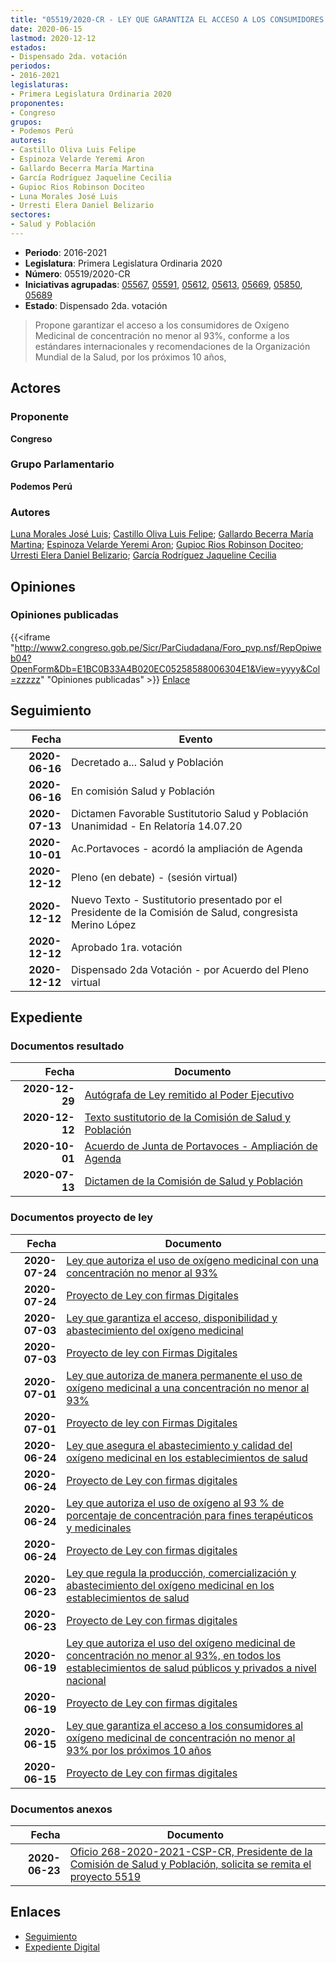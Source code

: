 ```yaml
---
title: "05519/2020-CR - LEY QUE GARANTIZA EL ACCESO A LOS CONSUMIDORES AL OXÍGENO MEDICINAL DE CONCENTRACIÓN NO MENOR AL 93% POR LOS PRÓXIMOS 10 AÑOS"
date: 2020-06-15
lastmod: 2020-12-12
estados:
- Dispensado 2da. votación
periodos:
- 2016-2021
legislaturas:
- Primera Legislatura Ordinaria 2020
proponentes:
- Congreso
grupos:
- Podemos Perú
autores:
- Castillo Oliva Luis Felipe
- Espinoza Velarde Yeremi Aron
- Gallardo Becerra María Martina
- García Rodríguez Jaqueline Cecilia
- Gupioc Rios Robinson Dociteo
- Luna Morales José Luis
- Urresti Elera Daniel Belizario
sectores:
- Salud y Población
---
```

- **Periodo**: 2016-2021
- **Legislatura**: Primera Legislatura Ordinaria 2020
- **Número**: 05519/2020-CR
- **Iniciativas agrupadas**: [05567](../../05500/05567), [05591](../../05500/05591), [05612](../../05600/05612), [05613](../../05600/05613), [05669](../../05600/05669), [05850](../../05800/05850), [05689](../../05600/05689)
- **Estado**: Dispensado 2da. votación

> Propone garantizar el acceso a los consumidores de Oxígeno Medicinal de concentración no menor al 93%, conforme a los estándares internacionales y recomendaciones de la Organización Mundial de la Salud, por los próximos 10 años,


## Actores

### Proponente

**Congreso**

### Grupo Parlamentario

**Podemos Perú**

### Autores

[Luna Morales José Luis](mailto:mailto:jlunam@congreso.gob.pe); [Castillo Oliva Luis Felipe](mailto:mailto:lcastilloo@congreso.gob.pe); [Gallardo Becerra María Martina](mailto:mailto:mgallardo@congreso.gob.pe); [Espinoza Velarde Yeremi Aron](mailto:mailto:yespinoza@congreso.gob.pe); [Gupioc Rios Robinson Dociteo](mailto:mailto:rgupioc@congreso.gob.pe); [Urresti Elera Daniel Belizario](mailto:mailto:durresti@congreso.gob.pe); [García Rodríguez Jaqueline Cecilia](mailto:mailto:jgarciar@congreso.gob.pe)

## Opiniones

### Opiniones publicadas

{{<iframe "http://www2.congreso.gob.pe/Sicr/ParCiudadana/Foro_pvp.nsf/RepOpiweb04?OpenForm&Db=E1BC0B33A4B020EC05258588006304E1&View=yyyy&Col=zzzzz" "Opiniones publicadas" >}}
[Enlace](http://www2.congreso.gob.pe/Sicr/ParCiudadana/Foro_pvp.nsf/RepOpiweb04?OpenForm&Db=E1BC0B33A4B020EC05258588006304E1&View=yyyy&Col=zzzzz)


## Seguimiento

| Fecha | Evento |
|------:|--------|
| **2020-06-16** | Decretado a... Salud y Población |
| **2020-06-16** | En comisión Salud y Población |
| **2020-07-13** | Dictamen Favorable Sustitutorio Salud y Población Unanimidad - En Relatoría 14.07.20 |
| **2020-10-01** | Ac.Portavoces - acordó la ampliación de Agenda |
| **2020-12-12** | Pleno (en debate) - (sesión virtual) |
| **2020-12-12** | Nuevo Texto - Sustitutorio presentado por el Presidente de la Comisión de Salud, congresista Merino López |
| **2020-12-12** | Aprobado 1ra. votación |
| **2020-12-12** | Dispensado 2da Votación - por Acuerdo del Pleno virtual |

## Expediente

### Documentos resultado

| Fecha | Documento |
|------:|-----------|
| **2020-12-29** | [Autógrafa de Ley remitido al Poder Ejecutivo](https://leyes.congreso.gob.pe/Documentos/2016_2021/Autografas/Ley_y_de_Resolucion_Legislativa/AU05591_20201229.pdf) |
| **2020-12-12** | [Texto sustitutorio de la Comisión de Salud y Población](http://www.leyes.congreso.gob.pe/Documentos/2016_2021/Texto_Sustitutorio/Proyectos_de_Ley/TS0559120201212.pdf) |
| **2020-10-01** | [Acuerdo de Junta de Portavoces - Ampliación de Agenda](https://leyes.congreso.gob.pe/Documentos/2016_2021/Acuerdos/Junta_Portavoces/AJP05519-20201001.pdf) |
| **2020-07-13** | [Dictamen de la Comisión de Salud y Población](http://www.leyes.congreso.gob.pe/Documentos/2016_2021/Dictamenes/Proyectos_de_Ley/05519DC21MAY_20200713.pdf) |

### Documentos proyecto de ley

| Fecha | Documento |
|------:|-----------|
| **2020-07-24** | [Ley que autoriza el uso de oxígeno medicinal con una concentración no menor al 93%](http://www.leyes.congreso.gob.pe/Documentos/2016_2021/Proyectos_de_Ley_y_de_Resoluciones_Legislativas/PL05850-20200724.pdf) |
| **2020-07-24** | [Proyecto de Ley con firmas Digitales](http://www.leyes.congreso.gob.pe/Documentos/2016_2021/Proyectos_de_Ley_y_de_Resoluciones_Legislativas/Proyectos_Firmas_digitales/PL05850.pdf) |
| **2020-07-03** | [Ley que garantiza el acceso, disponibilidad y abastecimiento del oxígeno medicinal](http://www.leyes.congreso.gob.pe/Documentos/2016_2021/Proyectos_de_Ley_y_de_Resoluciones_Legislativas/PL05689-20200703.pdf) |
| **2020-07-03** | [Proyecto de ley con Firmas Digitales](http://www.leyes.congreso.gob.pe/Documentos/2016_2021/Proyectos_de_Ley_y_de_Resoluciones_Legislativas/Proyectos_Firmas_digitales/PL05689.pdf) |
| **2020-07-01** | [Ley que autoriza de manera permanente el uso de oxígeno medicinal a una concentración no menor al 93%](http://www.leyes.congreso.gob.pe/Documentos/2016_2021/Proyectos_de_Ley_y_de_Resoluciones_Legislativas/PL05669-20200701.pdf) |
| **2020-07-01** | [Proyecto de ley con Firmas Digitales](http://www.leyes.congreso.gob.pe/Documentos/2016_2021/Proyectos_de_Ley_y_de_Resoluciones_Legislativas/Proyectos_Firmas_digitales/PL05669.pdf) |
| **2020-06-24** | [Ley que asegura el abastecimiento y calidad del oxígeno medicinal en los establecimientos de salud](http://www.leyes.congreso.gob.pe/Documentos/2016_2021/Proyectos_de_Ley_y_de_Resoluciones_Legislativas/PL05612-20200624.pdf) |
| **2020-06-24** | [Proyecto de Ley con firmas digitales](http://www.leyes.congreso.gob.pe/Documentos/2016_2021/Proyectos_de_Ley_y_de_Resoluciones_Legislativas/Proyectos_Firmas_digitales/PL05612.pdf) |
| **2020-06-24** | [Ley que autoriza el uso de oxígeno al 93 % de porcentaje de concentración para fines terapéuticos y medicinales](http://www.leyes.congreso.gob.pe/Documentos/2016_2021/Proyectos_de_Ley_y_de_Resoluciones_Legislativas/PL05613-20200624.pdf) |
| **2020-06-24** | [Proyecto de Ley con firmas digitales](http://www.leyes.congreso.gob.pe/Documentos/2016_2021/Proyectos_de_Ley_y_de_Resoluciones_Legislativas/Proyectos_Firmas_digitales/PL05613.pdf) |
| **2020-06-23** | [Ley que regula la producción, comercialización y abastecimiento del oxígeno medicinal en los establecimientos de salud](http://www.leyes.congreso.gob.pe/Documentos/2016_2021/Proyectos_de_Ley_y_de_Resoluciones_Legislativas/PL05591-20200623.pdf) |
| **2020-06-23** | [Proyecto de Ley con firmas digitales](http://www.leyes.congreso.gob.pe/Documentos/2016_2021/Proyectos_de_Ley_y_de_Resoluciones_Legislativas/Proyectos_Firmas_digitales/PL05591.pdf) |
| **2020-06-19** | [Ley que autoriza el uso del oxígeno medicinal de concentración no menor al 93%, en todos los establecimientos de salud públicos y privados a nivel nacional](http://www.leyes.congreso.gob.pe/Documentos/2016_2021/Proyectos_de_Ley_y_de_Resoluciones_Legislativas/PL05567-20200619.pdf) |
| **2020-06-19** | [Proyecto de Ley con firmas digitales](http://www.leyes.congreso.gob.pe/Documentos/2016_2021/Proyectos_de_Ley_y_de_Resoluciones_Legislativas/Proyectos_Firmas_digitales/PL05567.pdf) |
| **2020-06-15** | [Ley que garantiza el acceso a los consumidores al oxígeno medicinal de concentración no menor al 93% por los próximos 10 años](http://www.leyes.congreso.gob.pe/Documentos/2016_2021/Proyectos_de_Ley_y_de_Resoluciones_Legislativas/PL05519_20200615.pdf) |
| **2020-06-15** | [Proyecto de Ley con firmas digitales](http://www.leyes.congreso.gob.pe/Documentos/2016_2021/Proyectos_de_Ley_y_de_Resoluciones_Legislativas/Proyectos_Firmas_digitales/PL05519.pdf) |

### Documentos anexos

| Fecha | Documento |
|------:|-----------|
| **2020-06-23** | [Oficio 268-2020-2021-CSP-CR, Presidente de la Comisión de Salud y Población, solicita se remita el proyecto 5519](http://www.leyes.congreso.gob.pe/Documentos/2016_2021/Consejo_Directivo/Documentos_de_Congresistas/OFICIO-268-2020-2021-CSP-CR-SALUD.pdf) |

## Enlaces

- [Seguimiento](http://www2.congreso.gob.pe/Sicr/TraDocEstProc/CLProLey2016.nsf/f7fff46988ca05b1052578e100829cc7/5a7723a5e367ace70525858900067f90?OpenDocument)
- [Expediente Digital](http://www2.congreso.gob.pe/Sicr/TraDocEstProc/Expvirt_2011.nsf/visbusqptramdoc1621/05519?opendocument)

